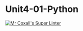 # Unit4-01-Python
[![Mr Coxall's Super Linter](https://github.com/ICS3U-C-Programming-AlexanderM/Unit4-01-Python/workflows/Mr%20Coxall's%20Super%20Linter/badge.svg)](https://github.com/ICS3U-C-Programming-AlexanderM/Unit4-01-Python/actions/)
